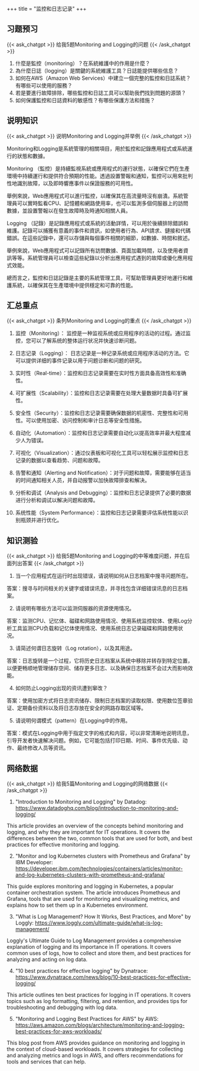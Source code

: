 +++
title = "监控和日志记录"
+++
## 习题预习
{{< ask_chatgpt >}}
给我5题Monitoring and Logging的问题
{{< /ask_chatgpt >}}



1. 什麼是監控（monitoring）？在系統維護中的作用是什麼？
2. 為什麼日誌（logging）是關鍵的系統維護工具？日誌能提供哪些信息？
3. 如何在AWS（Amazon Web Services）中建立一個完整的監控和日誌系統？有哪些可以使用的服務？
4. 若是要進行故障排除，哪些監控和日誌工具可以幫助我們找到問題的源頭？
5. 如何保護監控和日誌資料的敏感性？有哪些保護方法和措施？   

## 说明知识
{{< ask_chatgpt >}}
说明Monitoring and Logging并举例
{{< /ask_chatgpt >}}



Monitoring和Logging是系統管理的相關項目，用於監控和記錄應用程式或系統運行的狀態和數據。 

Monitoring （監控）是持續監視系統或應用程式的運行狀態，以確保它們在生產環境中持續運行和提供符合預期的性能。透過設置警報和通知，監控可以用來批判性地識別故障，以及即時響應事件以保證服務的可用性。

舉例來說，Web應用程式可以進行監控，以確保其在高流量時沒有崩潰。系統管理員可以實時監看CPU、記憶體和網路使用率，也可以監測多個伺服器上的訪問數據，並設置警報以在發生故障時及時通知相關人員。

Logging （記錄）是記錄應用程式或系統的活動詳情，可以用於後續排除錯誤和維護。記錄可以捕獲有意義的事件和資訊，如使用者行為、API請求、鏈接和代碼錯誤。在這些記錄中，還可以存儲與每個事件相關的細節，如數據、時間和敘述。

舉例來說，Web應用程式可以記錄所有訪問數據、頁面加載時間，以及使用者資訊等等。系統管理員可以檢查這些紀錄以分析出應用程式遇到的故障或優化應用程式效能。

總而言之，監控和日誌記錄是主要的系統管理工具，可幫助管理員更好地運行和維護系統，以確保其在生產環境中提供穩定和可靠的性能。   

## 汇总重点
{{< ask_chatgpt >}}
条列Monitoring and Logging的重点
{{< /ask_chatgpt >}}



1. 监控（Monitoring）： 监控是一种监视系统或应用程序的活动的过程。通过监控，您可以了解系统的整体运行状况并快速诊断问题。

2. 日志记录（Logging）： 日志记录是一种记录系统或应用程序活动的方法。它可以提供详细的事件记录以用于问题诊断和问题的研究。

3. 实时性（Real-time）：监控和日志记录需要在实时性方面具备高效性和准确性。

4. 可扩展性（Scalability）：监控和日志记录需要在处理大量数据时具备可扩展性。

5. 安全性（Security）：监控和日志记录需要确保数据的机密性、完整性和可用性。可以使用加密、访问控制和审计日志等安全性措施。

6. 自动化（Automation）：监控和日志记录需要自动化以提高效率并最大程度减少人为错误。

7. 可视化（Visualization）：通过仪表板和可视化工具可以轻松展示监控和日志记录的数据以查看趋势、问题和故障。

8. 告警和通知（Alerting and Notification）：对于问题和故障，需要能够在适当的时间通知相关人员，并自动报警以加快故障排查和解决。

9. 分析和调试（Analysis and Debugging）：监控和日志记录提供了必要的数据进行分析和调试以解决问题和故障。

10. 系统性能（System Performance）：监控和日志记录需要评估系统性能以识别瓶颈并进行优化。   

## 知识测验
{{< ask_chatgpt >}}
给我5题Monitoring and Logging的中等难度问题，并在后面列出答案
{{< /ask_chatgpt >}}



1. 当一个应用程式在运行时出现错误，请说明如何从日志档案中搜寻问题所在。

答案：搜寻与时间相关的关键字或错误讯息，并寻找包含详细错误讯息的日志档案。

2. 请说明有哪些方法可以监测伺服器的资源使用情况。

答案：监测CPU、记忆体、磁碟和网路使用情况、使用系统监控软体、使用Log分析工具监测CPU负载和记忆体使用情况、使用系统日志记录磁碟和网路使用状况。

3. 请简述何谓日志旋转（Log rotation），以及其用途。

答案：日志旋转是一个过程，它将历史日志档案从系统中移除并转存到特定位置，以便更畅顺地管理储存空间、储存更多日志、以及确保日志档案不会过大而影响效能。

4. 如何防止Logging出现的资讯遭到窜改？

答案：使用加密方式将日志资讯储存、限制日志档案的读取权限、使用数位签章验证、定期备份资料以及将日志存放在安全的网路存取区域等。

5. 请说明何谓模式（pattern）在Logging中的作用。

答案：模式在Logging中用于指定文字的格式和内容，可以非常清晰地说明讯息，引导开发者快速解决问题。例如，它可能包括打印日期、时间、事件优先级、动作、最终修改人员等资讯。   

## 网络数据
{{< ask_chatgpt >}}
给我5篇Monitoring and Logging的网络数据
{{< /ask_chatgpt >}}



1. "Introduction to Monitoring and Logging" by Datadog: https://www.datadoghq.com/blog/introduction-to-monitoring-and-logging/

This article provides an overview of the concepts behind monitoring and logging, and why they are important for IT operations. It covers the differences between the two, common tools that are used for both, and best practices for effective monitoring and logging.

2. "Monitor and log Kubernetes clusters with Prometheus and Grafana" by IBM Developer: https://developer.ibm.com/technologies/containers/articles/monitor-and-log-kubernetes-clusters-with-prometheus-and-grafana/

This guide explores monitoring and logging in Kubernetes, a popular container orchestration system. The article introduces Prometheus and Grafana, tools that are used for monitoring and visualizing metrics, and explains how to set them up in a Kubernetes environment.

3. "What is Log Management? How It Works, Best Practices, and More" by Loggly: https://www.loggly.com/ultimate-guide/what-is-log-management/

Loggly's Ultimate Guide to Log Management provides a comprehensive explanation of logging and its importance in IT operations. It covers common uses of logs, how to collect and store them, and best practices for analyzing and acting on log data.

4. "10 best practices for effective logging" by Dynatrace: https://www.dynatrace.com/news/blog/10-best-practices-for-effective-logging/

This article outlines ten best practices for logging in IT operations. It covers topics such as log formatting, filtering, and retention, and provides tips for troubleshooting and debugging with log data.

5. "Monitoring and Logging Best Practices for AWS" by AWS: https://aws.amazon.com/blogs/architecture/monitoring-and-logging-best-practices-for-aws-workloads/

This blog post from AWS provides guidance on monitoring and logging in the context of cloud-based workloads. It covers strategies for collecting and analyzing metrics and logs in AWS, and offers recommendations for tools and services that can help.   

